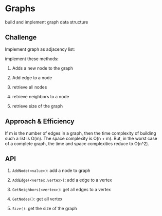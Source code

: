 # Graphs

build and implement graph data structure

## Challenge

Implement graph as adjacency list:

implement these methods:

1. Adds a new node to the graph

2. Add edge to a node

3. retrieve all nodes 

4. retrieve neighbors to a node 

5. retrieve size of the graph



## Approach & Efficiency

If m is the number of edges in a graph, then the time complexity of building such a list is O(m). The space complexity is O(n + m). But, in the worst case of a complete graph,  the time and space complexities reduce to O(n^2).



## API

1. `AddNode(<value>)`: add a node to graph

2. `AddEdge(<vertex,vertex>)`: add a edge to a vertex 

3. `GetNeighbors(<vertex>)`: get all edges to a vertex

4. `GetNodes()`: get all vertex

5. `Size()`: get the size of the graph 